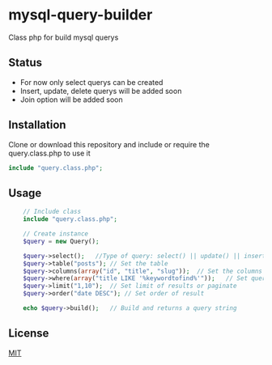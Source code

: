 # mysql-query-builder

Class php for build mysql querys

## Status

- For now only select querys can be created
- Insert, update, delete querys will be added soon
- Join option will be added soon

## Installation

Clone or download this repository and include or require the query.class.php to use it

```php
include "query.class.php";
```

## Usage

```php
    // Include class
    include "query.class.php";

    // Create instance
    $query = new Query();

    $query->select();   //Type of query: select() || update() || insert() || delete()
    $query->table("posts"); // Set the table
    $query->columns(array("id", "title", "slug"));  // Set the columns to return. Default *
    $query->where(array("title LIKE '%keywordtofind%'"));   // Set query filter
    $query->limit("1,10");  // Set limit of results or paginate
    $query->order("date DESC"); // Set order of result

    echo $query->build();   // Build and returns a query string
```

## License

[MIT](https://choosealicense.com/licenses/mit/)
